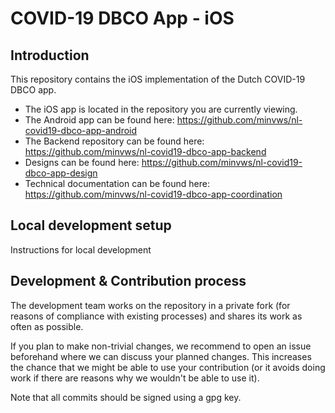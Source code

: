 # COVID-19 DBCO App - iOS

## Introduction
This repository contains the iOS implementation of the Dutch COVID-19 DBCO app.

* The iOS app is located in the repository you are currently viewing.
* The Android app can be found here: https://github.com/minvws/nl-covid19-dbco-app-android
* The Backend repository can be found here: https://github.com/minvws/nl-covid19-dbco-app-backend
* Designs can be found here: https://github.com/minvws/nl-covid19-dbco-app-design
* Technical documentation can be found here: https://github.com/minvws/nl-covid19-dbco-app-coordination

## Local development setup

Instructions for local development

## Development & Contribution process

The development team works on the repository in a private fork (for reasons of compliance with existing processes) and shares its work as often as possible.

If you plan to make non-trivial changes, we recommend to open an issue beforehand where we can discuss your planned changes.
This increases the chance that we might be able to use your contribution (or it avoids doing work if there are reasons why we wouldn't be able to use it).

Note that all commits should be signed using a gpg key.

